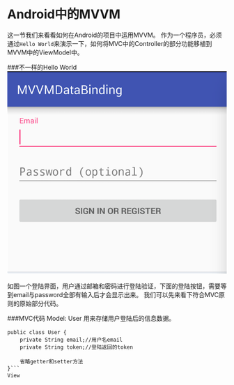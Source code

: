 # Android中的MVVM

这一节我们来看看如何在Android的项目中运用MVVM。
作为一个程序员，必须通过```Hello World```来演示一下，如何将MVC中的Controller的部分功能移植到MVVM中的ViewModel中。

###不一样的Hello World
![sample](../res/chapter1/1-4.png)


如图一个登陆界面，用户通过邮箱和密码进行登陆验证，下面的登陆按钮，需要等到email与password全部有输入后才会显示出来。
我们可以先来看下符合MVC原则的原始部分代码。

###MVC代码
Model:
User 用来存储用户登陆后的信息数据。
```
public class User {
    private String email;//用户名email
    private String token;//登陆返回的token
    
    省略getter和setter方法
}```
View
